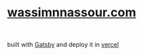 # [wassimnnassour.com]("https://wassimnassour.vercel.app")
<br />
<p>built with <a href="https://www.gatsbyjs.com/">Gatsby</a> and deploy it in <a href="https://vercel.com/">vercel</a>
</p>
